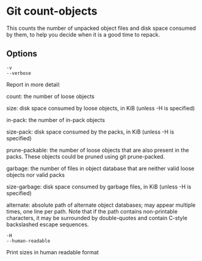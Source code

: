 # Git count-objects

This counts the number of unpacked object files and disk space consumed by them, to help you decide when it is a good time to repack.

## Options

```
-v
--verbose
```

Report in more detail:

count: the number of loose objects

size: disk space consumed by loose objects, in KiB (unless -H is specified)

in-pack: the number of in-pack objects

size-pack: disk space consumed by the packs, in KiB (unless -H is specified)

prune-packable: the number of loose objects that are also present in the packs. These objects could be pruned using git prune-packed.

garbage: the number of files in object database that are neither valid loose objects nor valid packs

size-garbage: disk space consumed by garbage files, in KiB (unless -H is specified)

alternate: absolute path of alternate object databases; may appear multiple times, one line per path. Note that if the path contains non-printable characters, it may be surrounded by double-quotes and contain C-style backslashed escape sequences.

```
-H
--human-readable
```

Print sizes in human readable format
